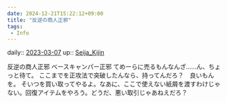 ```yaml
---
date: 2024-12-21T15:22:12+09:00
title: "反逆の商人正邪"
tags:
 - Info
---
```


daily:: [2023-03-07](/Daily_Note/2023-03-07.md)
up:: [Seija_Kijin](Bar/Novel/Touhou_Project/Seija_Kijin.md)

反逆の商人正邪
ベースキャンパー正邪
てめーらに売るもんなんざ……ん、ちょっと待て。
ここまでを正攻法で突破したんなら、持ってんだろ？　良いもんを。
そいつを買い取ってやるよ。なあに、ここで使えない紙屑を渡すわけじゃない。回復アイテムをやろう。どうだ、悪い取引じゃあねえだろ？